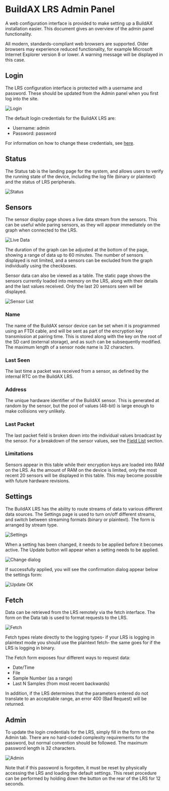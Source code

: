 
[//]: # (Web Admin Panel User Guide)

# BuildAX LRS Admin Panel

A web configuration interface is provided to make setting up a BuildAX 
installation easier. This document gives an overview of the admin panel 
functionality.

All modern, standards-compliant web browsers are supported. Older browsers may
experience reduced functionality, for example Microsoft Internet Explorer
version 8 or lower. A warning message will be displayed in this case.


## Login

The LRS configuration interface is protected with a username and password. 
These should be updated from the Admin panel when you first log into the site.

 ![Login](img/login.png)

The default login credentials for the BuildAX LRS are:

*   Username: admin
*   Password: password

For information on how to change these credentials, see [here](#admin).


## Status 

The Status tab is the landing page for the system, and allows users to verify
the running state of the device, including the log file (binary or plaintext)
and the status of LRS peripherals.

 ![Status](img/status.png)


## Sensors

The sensor display page shows a live data stream from the sensors. This can be
useful while paring sensors, as they will appear immediately on the graph when
connected to the LRS.

 ![Live Data](img/live.png)

The duration of the graph can be adjusted at the bottom of the page, showing a
range of data up to 60 minutes. The number of sensors displayed is not limited,
and a sensors can be excluded from the graph individually using the checkboxes.

Sensor data can also be viewed as a table. The static page shows the sensors
currently loaded into memory on the LRS, along with their details and the 
last values received. Only the last 20 sensors seen will be displayed.

 ![Sensor List](img/sensors.png)

### Name

The name of the BuildAX sensor device can be set when it is programmed using an 
FTDI cable, and will be sent as part of the encryption key transmission at 
pairing time. This is stored along with the key on the root of the SD card 
(external storage), and as such can be subsequently modified. The maximum 
length of a sensor node name is 32 characters.

### Last Seen

The last time a packet was received from a sensor, as defined by the internal
RTC on the BuildAX LRS.

### Address

The unique hardware identifier of the BuildAX sensor. This is generated at random 
by the sensor, but the pool of values (48-bit) is large enough to make 
collisions very unlikely.

### Last Packet

The last packet field is broken down into the individual values broadcast by 
the sensor. For a breakdown of the sensor values, see the [Field List](datafiles.md#field-list)
section.

### Limitations

Sensors appear in this table while their encryption keys are loaded into RAM on
the LRS. As the amount of RAM on the device is limited, only the most recent
20 sensors will be displayed in this table. This may become possible with future
hardware revisions.


## Settings

The BuildAX LRS has the ability to route streams of data to various different
data sources. The Settings page is used to turn on/off different streams, and
switch between streaming formats (binary or plaintext). The form is arranged by
stream type.

 ![Settings](img/settings.png)

When a setting has been changed, it needs to be applied before it becomes
active. The Update button will appear when a setting needs to be applied.

 ![Change dialog](img/setchange.png)

If successfully applied, you will see the confirmation dialog appear below the
settings form:

 ![Update OK](img/setok.png)


## Fetch

Data can be retrieved from the LRS remotely via the fetch interface. The form
on the Data tab is used to format requests to the LRS.

 ![Fetch](img/fetch.png)

Fetch types relate directly to the logging types- if your LRS is logging in
plaintext mode you should use the plaintext fetch- the same goes for if the
LRS is logging in binary.

The Fetch form exposes four different ways to request data:

- Date/Time
- File
- Sample Number (as a range)
- Last N Samples (from most recent backwards)

In addition, if the LRS determines that the parameters entered do not
translate to an acceptable range, an error 400 (Bad Request) will be returned.


## Admin

To update the login credentials for the LRS, simply fill in the form on the
Admin tab. There are no hard-coded complexity requirements for the password, but
normal convention should be followed. The maximum password length is 32
characters.

 ![Admin](img/admin.png)

Note that if this password is forgotten, it must be reset by physically
accessing the LRS and loading the default settings. This reset procedure can
be performed by holding down the button on the rear of the LRS for 12
seconds.
